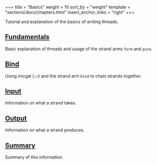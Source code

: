 +++
title = "Basics"
weight = 10
sort_by = "weight"
template = "sections/docs/chapters.html"
insert_anchor_links = "right"
+++

Tutorial and explanation of the basics of writing threads.

## [Fundamentals](/docs/userspace/threads/basics/fundamentals)

Basic explanation of threads and usage of the strand arms `form` and `pure`.

## [Bind](/docs/userspace/threads/basics/bind)

Using micgal (`;<`) and the strand arm `bind` to chain strands together.

## [Input](/docs/userspace/threads/basics/input)

Information on what a strand takes.

## [Output](/docs/userspace/threads/basics/output)

Information on what a strand produces.

## [Summary](/docs/userspace/threads/basics/summary)

Summary of this information.
